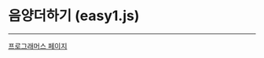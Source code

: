 # 음양더하기 (easy1.js)
------
   
[프로그래머스 페이지](https://programmers.co.kr/learn/courses/30/lessons/76501)